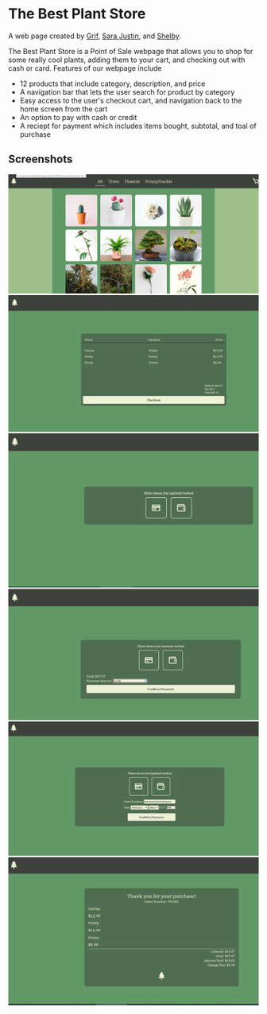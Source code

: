 
# The Best Plant Store  

A web page created by [Grif](https://github.com/grif-wakeman), [Sara](https://github.com/ssevans12),[Justin](https://github.com/jgreener6), and [Shelby](https://github.com/shelbysue).

The Best Plant Store is a Point of Sale webpage that allows you to shop for some really cool plants, adding them to your cart, and checking out with cash or card. Features of our webpage include

* 12 products that include category, description, and price
* A navigation bar that lets the user search for product by category
* Easy access to the user's checkout cart, and navigation back to the home screen from the cart
* An option to pay with cash or credit
* A reciept for payment which includes items bought, subtotal, and toal of purchase 

## Screenshots

![Plant Store Home Page](./Assets/homepage.PNG)
![Cart](./Assets/Cart.PNG)
![Cart](./Assets/Option.PNG)
![Cart](./Assets/Cash.PNG)
![Cart](./Assets/Credit.PNG)
![Cart](./Assets/Receipt.PNG)


 





